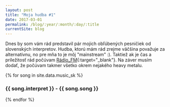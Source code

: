 ```yaml
---
layout: post
title: "Moja hudba #1"
date: 2017-03-01
permalink: /blog/:year/:month/:day/:title
currentSite: blog
---
```


Dnes by som vám rád predstavil pár mojich obľúbených pesničiek od slovenských interpretov. Hudba, ktorú mám rád zrejme väčšina považuje za alternatívnu, no pre mňa to je môj "mainstream" :). Taktiež ak je čas a príležitosť rád počúvam [Rádio_FM](http://fm.rtvs.sk/){:target="_blank"}. Na záver musím dodať, že počúvam takmer všetko okrem nejakého heavy metalu.

{% for song in site.data.music_sk %}
   <h3>{{ song.interpret }} - {{ song.song }}</h3>
{% endfor %}
